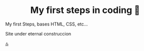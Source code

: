 <body>
	<div class="container">
		<h1 align="center"> My first steps in coding 👣</h1>

My first Steps, bases HTML, CSS, etc... 

Site under eternal  construccion 

<a href="html\index.html">🔝</a>

</div>
</body>
</html>
